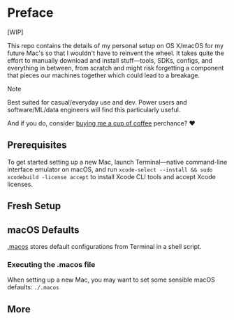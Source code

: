 # Preface

[WIP]

This repo contains the details of my personal setup on OS X/macOS for my future Mac's so that I wouldn't have to reinvent the wheel. It takes quite the effort to manually download and install stuff—tools, SDKs, configs, and everything in between, from scratch and might risk forgetting a component that pieces our machines together which could lead to a breakage.

>[!NOTE]
> Best suited for casual/everyday use and dev. Power users and software/ML/data engineers will find this particularly useful.

And if you do, consider [buying me a cup of coffee]() perchance? ❤️

## Prerequisites ##

To get started setting up a new Mac, launch Terminal—native command-line interface emulator on macOS, and run `xcode-select --install && sudo xcodebuild -license accept` to install Xcode CLI tools and accept Xcode licenses.

## Fresh Setup


## macOS Defaults ##
[.macos]() stores default configurations from Terminal in a shell script.

### Executing the .macos file ###

When setting up a new Mac, you may want to set some sensible macOS defaults: `./.macos`

## More

